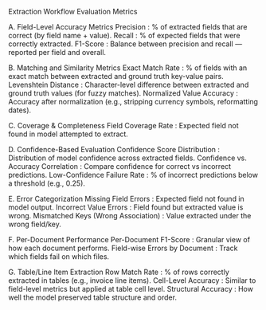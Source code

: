 Extraction Workflow Evaluation Metrics

A. Field-Level Accuracy Metrics
 Precision : % of extracted fields that are correct (by field name + value).
 Recall : % of expected fields that were correctly extracted.
 F1-Score : Balance between precision and recall — reported per field and overall.

B. Matching and Similarity Metrics
 Exact Match Rate : % of fields with an exact match between extracted and ground truth key-value pairs.
 Levenshtein Distance : Character-level difference between extracted and ground truth values (for fuzzy matches).
 Normalized Value Accuracy : Accuracy after normalization (e.g., stripping currency symbols, reformatting dates).

C. Coverage & Completeness
 Field Coverage Rate : Expected field not found in model attempted to extract.

D. Confidence-Based Evaluation
 Confidence Score Distribution : Distribution of model confidence across extracted fields.
 Confidence vs. Accuracy Correlation : Compare confidence for correct vs incorrect predictions.
 Low-Confidence Failure Rate : % of incorrect predictions below a threshold (e.g., 0.25).

E. Error Categorization
 Missing Field Errors : Expected field not found in model output.
 Incorrect Value Errors : Field found but extracted value is wrong.
 Mismatched Keys (Wrong Association) : Value extracted under the wrong field/key.

F. Per-Document Performance
 Per-Document F1-Score : Granular view of how each document performs.
 Field-wise Errors by Document : Track which fields fail on which files.

G. Table/Line Item Extraction
 Row Match Rate : % of rows correctly extracted in tables (e.g., invoice line items).
 Cell-Level Accuracy : Similar to field-level metrics but applied at table cell level.
 Structural Accuracy : How well the model preserved table structure and order.

